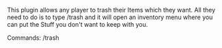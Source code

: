 This plugin allows any player to trash their Items which they want. All they need to do is to type /trash and it will open an inventory menu where you can put the Stuff you don't want to keep with you.

Commands:
        /trash        
